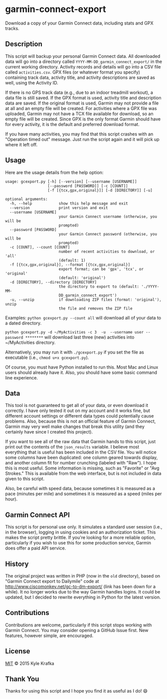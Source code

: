garmin-connect-export
=====================

Download a copy of your Garmin Connect data, including stats and GPX tracks.

Description
-----------
This script will backup your personal Garmin Connect data. All downloaded data will go into a directory called `YYYY-MM-DD_garmin_connect_export/` in the current working directory. Activity records and details will go into a CSV file called `activities.csv`. GPX files (or whatever format you specify) containing track data, activity title, and activity descriptions are saved as well, using the Activity ID.

If there is no GPS track data (e.g., due to an indoor treadmill workout), a data file is still saved. If the GPX format is used, activity title and description data are saved. If the original format is used, Garmin may not provide a file at all and an empty file will be created. For activities where a GPX file was uploaded, Garmin may not have a TCX file available for download, so an empty file will be created. Since GPX is the only format Garmin should have for every activity, it is the default and preferred download format.

If you have many activities, you may find that this script crashes with an "Operation timed out" message. Just run the script again and it will pick up where it left off.

Usage
-----
Here are the usage details from the help option:
```
usage: gcexport.py [-h] [--version] [--username [USERNAME]]
                   [--password [PASSWORD]] [-c [COUNT]]
                   [-f [{tcx,gpx,original}]] [-d [DIRECTORY]] [-u]

optional arguments:
  -h, --help            show this help message and exit
  --version             print version and exit
  --username [USERNAME]
                        your Garmin Connect username (otherwise, you will be
                        prompted)
  --password [PASSWORD]
                        your Garmin Connect password (otherwise, you will be
                        prompted)
  -c [COUNT], --count [COUNT]
                        number of recent activities to download, or 'all'
                        (default: 1)
  -f [{tcx,gpx,original}], --format [{tcx,gpx,original}]
                        export format; can be 'gpx', 'tcx', or 'original'
                        (default: 'original')
  -d [DIRECTORY], --directory [DIRECTORY]
                        the directory to export to (default: './YYYY-MM-
                        DD_garmin_connect_export')
  -u, --unzip           if downloading ZIP files (format: 'original'), unzip
                        the file and removes the ZIP file
```

Examples:
`python gcexport.py --count all` will download all of your data to a dated directory.

`python gcexport.py -d ~/MyActivities -c 3  -u  --username user --password ********` will download last three (new) activities into ~/MyActivities directory.


Alternatively, you may run it with `./gcexport.py` if you set the file as executable (i.e., `chmod u+x gcexport.py`).

Of course, you must have Python installed to run this. Most Mac and Linux users should already have it. Also, you should have some basic command line experience.

Data
----
This tool is not guaranteed to get all of your data, or even download it correctly. I have only tested it out on my account and it works fine, but different account settings or different data types could potentially cause problems. Also, because this is not an official feature of Garmin Connect, Garmin may very well make changes that break this utility (and they certainly have since I created this project).

If you want to see all of the raw data that Garmin hands to this script, just print out the contents of the `json_results` variable. I believe most everything that is useful has been included in the CSV file. You will notice some columns have been duplicated: one column geared towards display, and another column fit for number crunching (labeled with "Raw"). I hope this is most useful. Some information is missing, such as "Favorite" or "Avg Strokes."  This is available from the web interface, but is not included in data given to this script.

Also, be careful with speed data, because sometimes it is measured as a pace (minutes per mile) and sometimes it is measured as a speed (miles per hour).

Garmin Connect API
------------------
This script is for personal use only. It simulates a standard user session (i.e., in the browser), logging in using cookies and an authorization ticket. This makes the script pretty brittle. If you're looking for a more reliable option, particularly if you wish to use this for some production service, Garmin does offer a paid API service.

History
-------
The original project was written in PHP (now in the `old` directory), based on "Garmin Connect export to Dailymile" code at http://www.ciscomonkey.net/gc-to-dm-export/ (link has been down for a while). It no longer works due to the way Garmin handles logins. It could be updated, but I decided to rewrite everything in Python for the latest version.

Contributions
-------------
Contributions are welcome, particularly if this script stops working with Garmin Connect. You may consider opening a GitHub Issue first. New features, however simple, are encouraged.

License
-------
[MIT](https://github.com/kjkjava/garmin-connect-export/blob/master/LICENSE) &copy; 2015 Kyle Krafka

Thank You
---------
Thanks for using this script and I hope you find it as useful as I do! :smile:
